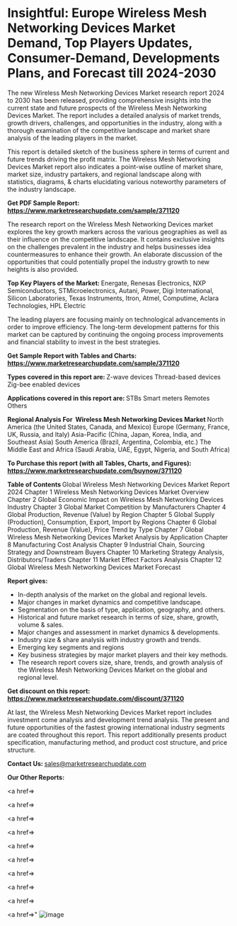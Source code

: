 # Insightful: Europe Wireless Mesh Networking Devices Market Demand, Top Players Updates, Consumer-Demand, Developments Plans, and Forecast till 2024-2030

The new Wireless Mesh Networking Devices Market research report 2024 to 2030 has been released, providing comprehensive insights into the current state and future prospects of the Wireless Mesh Networking Devices Market. The report includes a detailed analysis of market trends, growth drivers, challenges, and opportunities in the industry, along with a thorough examination of the competitive landscape and market share analysis of the leading players in the market.

This report is detailed sketch of the business sphere in terms of current and future trends driving the profit matrix. The Wireless Mesh Networking Devices Market report also indicates a point-wise outline of market share, market size, industry partakers, and regional landscape along with statistics, diagrams, &amp; charts elucidating various noteworthy parameters of the industry landscape.

<strong><b>Get PDF Sample Report: <a href=https://www.marketresearchupdate.com/sample/371120>https://www.marketresearchupdate.com/sample/371120</a></b></strong>

The research report on the Wireless Mesh Networking Devices market explores the key growth markers across the various geographies as well as their influence on the competitive landscape. It contains exclusive insights on the challenges prevalent in the industry and helps businesses idea countermeasures to enhance their growth. An elaborate discussion of the opportunities that could potentially propel the industry growth to new heights is also provided.

<strong><b>Top Key Players of the Market:
</b></strong>Energate, Renesas Electronics, NXP Semiconductors, STMicroelectronics, Autani, Power, Digi International, Silicon Laboratories, Texas Instruments, Itron, Atmel, Computime, Aclara Technologies, HPL Electric<strong><b>
</b></strong>

The leading players are focusing mainly on technological advancements in order to improve efficiency. The long-term development patterns for this market can be captured by continuing the ongoing process improvements and financial stability to invest in the best strategies.

<strong><b>Get Sample Report with Tables and Charts: <a href=https://www.marketresearchupdate.com/sample/371120>https://www.marketresearchupdate.com/sample/371120</a></b></strong>

<strong><b>Types covered in this report are:
</b></strong>Z-wave devices
Thread-based devices
Zig-bee enabled devices<strong><b>
</b></strong>

<strong><b>Applications covered in this report are:
</b></strong>STBs
Smart meters
Remotes
Others<strong><b>
</b></strong>

<strong><b>Regional Analysis For  Wireless Mesh Networking Devices Market</b></strong><strong><b>
</b></strong>North America (the United States, Canada, and Mexico)
Europe (Germany, France, UK, Russia, and Italy)
Asia-Pacific (China, Japan, Korea, India, and Southeast Asia)
South America (Brazil, Argentina, Colombia, etc.)
The Middle East and Africa (Saudi Arabia, UAE, Egypt, Nigeria, and South Africa)

<strong><b>To Purchase this report (with all Tables, Charts, and Figures): <a href=https://www.marketresearchupdate.com/buynow/371120>https://www.marketresearchupdate.com/buynow/371120</a></b></strong>

<strong><b>Table of Contents</b></strong><strong><b>
</b></strong>Global Wireless Mesh Networking Devices Market Report 2024
Chapter 1 Wireless Mesh Networking Devices Market Overview
Chapter 2 Global Economic Impact on Wireless Mesh Networking Devices Industry
Chapter 3 Global Market Competition by Manufacturers
Chapter 4 Global Production, Revenue (Value) by Region
Chapter 5 Global Supply (Production), Consumption, Export, Import by Regions
Chapter 6 Global Production, Revenue (Value), Price Trend by Type
Chapter 7 Global Wireless Mesh Networking Devices Market Analysis by Application
Chapter 8 Manufacturing Cost Analysis
Chapter 9 Industrial Chain, Sourcing Strategy and Downstream Buyers
Chapter 10 Marketing Strategy Analysis, Distributors/Traders
Chapter 11 Market Effect Factors Analysis
Chapter 12 Global Wireless Mesh Networking Devices Market Forecast

<strong><b>Report gives:</b></strong>

- In-depth analysis of the market on the global and regional levels.
- Major changes in market dynamics and competitive landscape.
- Segmentation on the basis of type, application, geography, and others.
- Historical and future market research in terms of size, share, growth, volume &amp; sales.
- Major changes and assessment in market dynamics &amp; developments.
- Industry size &amp; share analysis with industry growth and trends.
- Emerging key segments and regions
- Key business strategies by major market players and their key methods.
- The research report covers size, share, trends, and growth analysis of the Wireless Mesh Networking Devices Market on the global and regional level.

<strong><b>Get discount on this report: <a href=https://www.marketresearchupdate.com/discount/371120>https://www.marketresearchupdate.com/discount/371120</a></b></strong>

At last, the Wireless Mesh Networking Devices Market report includes investment come analysis and development trend analysis. The present and future opportunities of the fastest growing international industry segments are coated throughout this report. This report additionally presents product specification, manufacturing method, and product cost structure, and price structure.

<strong><b>Contact Us:
</b></strong>sales@marketresearchupdate.com

<strong>Our Other Reports:</strong>

<a href=></a>

<a href=></a>

<a href=></a>

<a href=></a>

<a href=></a>

<a href=></a>

<a href=></a>

<a href=></a>

<a href=></a>

<a href=></a>"
![image](https://github.com/Gayatrikarjule/Market-Analysis-360/assets/97346546/f429bd51-2629-4a52-8d22-6ca9c5493902)
